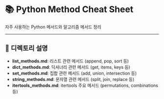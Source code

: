 # 📚 Python Method Cheat Sheet

자주 사용하는 Python 메서드와 알고리즘 메서드 정리

---

## 📂 디렉토리 설명

- **list_methods.md**: 리스트 관련 메서드 (append, pop, sort 등)
- **dict_methods.md**: 딕셔너리 관련 메서드 (get, items, keys 등)
- **set_methods.md**: 집합 관련 메서드 (add, union, intersection 등)
- **string_methods.md**: 문자열 관련 메서드 (split, join, replace 등)
- **itertools_methods.md**: itertools 주요 메서드 (permutations, combinations 등)
